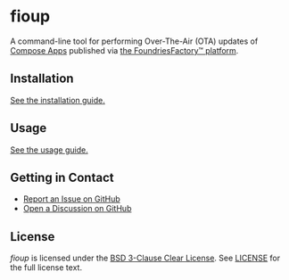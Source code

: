 # fioup
A command-line tool for performing Over-The-Air (OTA) updates of [Compose Apps](https://www.compose-spec.io/) published via [the FoundriesFactory™ platform](https://docs.foundries.io/latest).

## Installation
[See the installation guide.](docs/install.md)

## Usage

[See the usage guide.](docs/README.md)

## Getting in Contact

* [Report an Issue on GitHub](../../issues)
* [Open a Discussion on GitHub](../../discussions)

## License

*fioup* is licensed under the [BSD 3-Clause Clear License](https://spdx.org/licenses/BSD-3-Clause-Clear.html). See [LICENSE](LICENSE) for the full license text.

